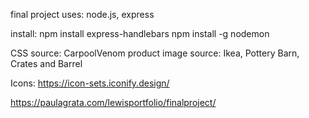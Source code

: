 final project
uses: node.js, express


install:
npm install express-handlebars
npm install -g nodemon


CSS source: CarpoolVenom
product image source: Ikea, Pottery Barn, Crates and Barrel

Icons: https://icon-sets.iconify.design/


https://paulagrata.com/lewisportfolio/finalproject/
